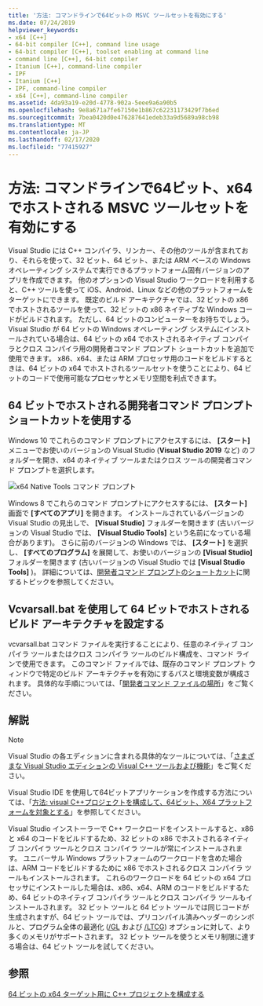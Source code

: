 ```yaml
---
title: '方法: コマンドラインで64ビットの MSVC ツールセットを有効にする'
ms.date: 07/24/2019
helpviewer_keywords:
- x64 [C++]
- 64-bit compiler [C++], command line usage
- 64-bit compiler [C++], toolset enabling at command line
- command line [C++], 64-bit compiler
- Itanium [C++], command-line compiler
- IPF
- Itanium [C++]
- IPF, command-line compiler
- x64 [C++], command-line compiler
ms.assetid: 4da93a19-e20d-4778-902a-5eee9a6a90b5
ms.openlocfilehash: 9e8a671a7fe67150e1b867c62231173429f7b6ed
ms.sourcegitcommit: 7bea0420d0e476287641edeb33a9d5689a98cb98
ms.translationtype: MT
ms.contentlocale: ja-JP
ms.lasthandoff: 02/17/2020
ms.locfileid: "77415927"
---
```

# <a name="how-to-enable-a-64-bit-x64-hosted-msvc-toolset-on-the-command-line"></a>方法: コマンドラインで64ビット、x64 でホストされる MSVC ツールセットを有効にする

Visual Studio には C++ コンパイラ、リンカー、その他のツールが含まれており、それらを使って、32 ビット、64 ビット、または ARM ベースの Windows オペレーティング システムで実行できるプラットフォーム固有バージョンのアプリを作成できます。 他のオプションの Visual Studio ワークロードを利用すると、C++ ツールを使って iOS、Android、Linux などの他のプラットフォームをターゲットにできます。 既定のビルド アーキテクチャでは、32 ビットの x86 でホストされるツールを使って、32 ビットの x86 ネイティブな Windows コードがビルドされます。 ただし、64 ビットのコンピューターをお持ちでしょう。 Visual Studio が 64 ビットの Windows オペレーティング システムにインストールされている場合は、64 ビットの x64 でホストされるネイティブ コンパイラとクロス コンパイラ用の開発者コマンド プロンプト ショートカットを追加で使用できます。 x86、x64、または ARM プロセッサ用のコードをビルドするときは、64 ビットの x64 でホストされるツールセットを使うことにより、64 ビットのコードで使用可能なプロセッサとメモリ空間を利点できます。

## <a name="use-a-64-bit-hosted-developer-command-prompt-shortcut"></a>64 ビットでホストされる開発者コマンド プロンプト ショートカットを使用する

Windows 10 でこれらのコマンド プロンプトにアクセスするには、 **[スタート]** メニューでお使いのバージョンの Visual Studio (**Visual Studio 2019** など) のフォルダーを開き、x64 のネイティブ ツールまたはクロス ツールの開発者コマンド プロンプトを選択します。 

![x64 Native Tools コマンド プロンプト](media/x64-native-tools-command-prompt.png "[スタート] メニューの x64 ネイティブツール")

Windows 8 でこれらのコマンド プロンプトにアクセスするには、 **[スタート]** 画面で **[すべてのアプリ]** を開きます。 インストールされているバージョンの Visual Studio の見出しで、 **[Visual Studio]** フォルダーを開きます (古いバージョンの Visual Studio では、 **[Visual Studio Tools]** という名前になっている場合があります)。 さらに前のバージョンの Windows では、 **[スタート]** を選択し、 **[すべてのプログラム]** を展開して、お使いのバージョンの **[Visual Studio]** フォルダーを開きます (古いバージョンの Visual Studio では **[Visual Studio Tools]** )。 詳細については、[開発者コマンド プロンプトのショートカット](building-on-the-command-line.md#developer_command_prompt_shortcuts)に関するトピックを参照してください。

## <a name="use-vcvarsallbat-to-set-a-64-bit-hosted-build-architecture"></a>Vcvarsall.bat を使用して 64 ビットでホストされるビルド アーキテクチャを設定する

vcvarsall.bat コマンド ファイルを実行することにより、任意のネイティブ コンパイラ ツールまたはクロス コンパイラ ツールのビルド構成を、コマンド ラインで使用できます。 このコマンド ファイルでは、既存のコマンド プロンプト ウィンドウで特定のビルド アーキテクチャを有効にするパスと環境変数が構成されます。 具体的な手順については、「[開発者コマンド ファイルの場所](building-on-the-command-line.md#developer_command_file_locations)」をご覧ください。

## <a name="remarks"></a>解説

> [!NOTE]
> Visual Studio の各エディションに含まれる具体的なツールについては、「[さまざまな Visual Studio エディションの Visual C++ ツールおよび機能](../overview/visual-cpp-tools-and-features-in-visual-studio-editions.md)」をご覧ください。
>
> Visual Studio IDE を使用して64ビットアプリケーションを作成する方法については、「[方法: visual C++プロジェクトを構成して、64ビット、X64 プラットフォームを対象とする](how-to-configure-visual-cpp-projects-to-target-64-bit-platforms.md)」を参照してください。

Visual Studio インストーラーで C++ ワークロードをインストールすると、x86 と x64 のコードをビルドするため、32 ビットの x86 でホストされるネイティブ コンパイラ ツールとクロス コンパイラ ツールが常にインストールされます。 ユニバーサル Windows プラットフォームのワークロードを含めた場合は、ARM コードをビルドするために x86 でホストされるクロス コンパイラ ツールもインストールされます。 これらのワークロードを 64 ビットの x64 プロセッサにインストールした場合は、x86、x64、ARM のコードをビルドするため、64 ビットのネイティブ コンパイラ ツールとクロス コンパイラ ツールもインストールされます。 32 ビット ツールと 64 ビット ツールでは同じコードが生成されますが、64 ビット ツールでは、プリコンパイル済みヘッダーのシンボルと、プログラム全体の最適化 ([/GL](reference/gl-whole-program-optimization.md) および [/LTCG](reference/ltcg-link-time-code-generation.md)) オプションに対して、より多くのメモリがサポートされます。 32 ビット ツールを使うとメモリ制限に達する場合は、64 ビット ツールを試してください。

## <a name="see-also"></a>参照

[64 ビットの x64 ターゲット用に C++ プロジェクトを構成する](configuring-programs-for-64-bit-visual-cpp.md)<br/>
